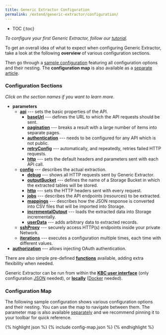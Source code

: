 ```yaml
---
title: Generic Extractor Configuration
permalink: /extend/generic-extractor/configuration/
---
```


* TOC
{:toc}

*To configure your first Generic Extractor, follow our [tutorial](/extend/generic-extractor/tutorial/).*

To get an overall idea of what to expect when configuring Generic Extractor, take a look at the following **overview** of various configuration sections.

Then go through a [sample configuration](#configuration-map) featuring all configuration options and their
nesting. The **configuration map** is also available as a [separate article](/extend/generic-extractor/map/).

### Configuration Sections
*Click on the section names if you want to learn more.*

- **parameters**
	- [**api**](/extend/generic-extractor/configuration/api/) --- sets the basic properties of the API.
		- [**baseUrl**](/extend/generic-extractor/configuration/api/#base-url) --- defines the URL to which the
		API requests should be sent.
		- [**pagination**](/extend/generic-extractor/configuration/api/pagination/) --- breaks a result with a
		large number of items into separate pages.
		- [**authentication**](/extend/generic-extractor/configuration/api/authentication/) --- needs to be
		configured for any API which is not public.
		- [**retryConfig**](/extend/generic-extractor/configuration/api/#retry-configuration) --- automatically,
		and repeatedly, retries failed HTTP requests.
		- [**http**](/extend/generic-extractor/configuration/api/#default-http-options) --- sets the default
		headers and parameters sent with each API call.
	- [**config**](/extend/generic-extractor/configuration/config/) --- describes the actual extraction.
		- [**debug**](/extend/generic-extractor/running/#debug-mode) --- shows all HTTP requests sent by
		Generic Extractor.
		- [**outputBucket**](/extend/generic-extractor/configuration/config/#output-bucket) --- defines the name
		of a Storage Bucket in which the extracted tables will be stored.
		- [**http**](/extend/generic-extractor/configuration/config/#http) --- sets the HTTP headers sent with
		every request.
		- [**jobs**](/extend/generic-extractor/configuration/config/jobs/) --- describes the API endpoints
		(resources) to be extracted.
		- [**mappings**](/extend/generic-extractor/configuration/config/#mappings) --- describes how the JSON
		response is converted into CSV files that will be imported into Storage.
		- [**incrementalOutput**](/extend/generic-extractor/incremental/) ---  loads the extracted data into
		Storage incrementally.
		- [**userData**](/extend/generic-extractor/configuration/config/#user-data) --- adds arbitrary data to
		extracted records.
	- [**sshProxy**](/extend/generic-extractor/configuration/ssh-proxy/) --- securely access HTTP(s) endpoints inside your private Network.
	- [**iterations**](/extend/generic-extractor/configuration/iterations/) --- executes a configuration multiple times, each time
with different values.
- [**authorization**](/extend/generic-extractor/configuration/api/authentication/#oauth) --- allows injecting OAuth authentication.

There are also simple pre-defined [**functions**](/extend/generic-extractor/functions/) available, adding extra
flexibility when needed.

Generic Extractor can be run from within the [**KBC user interface**](/extend/generic-extractor/running/) (only
configuration [JSON](/extend/generic-extractor/tutorial/json/) needed), or [**locally**](/extend/generic-extractor/running/#running-locally)
([Docker](/extend/docker/tutorial/) needed).

### Configuration Map
The following sample configuration shows various configuration options and their nesting.
You can use the map to navigate between them. The parameter map is also available
[separately](/extend/generic-extractor/map/) and we recommend pinning it to your toolbar for quick reference.

{% highlight json %}
{% include config-map.json %}
{% endhighlight %}

<script>
{% include config-events.js %}
</script>
<style>
pre a {
    border-bottom: 1px dashed navy;
}
</style>
